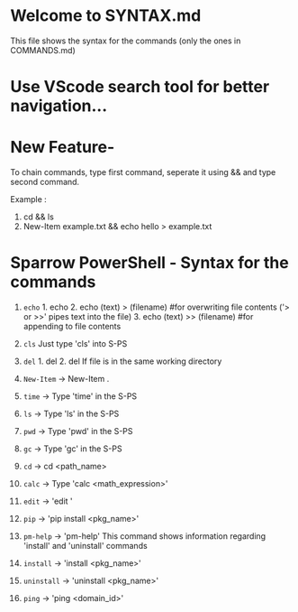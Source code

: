 # Welcome to SYNTAX.md
This file shows the syntax for the commands (only the ones in COMMANDS.md)

# Use VScode search tool for better navigation...

# New Feature-

To chain commands, type first command, seperate it using && and type second command. 

Example :

1. cd <path> && ls
2. New-Item example.txt && echo hello > example.txt

# Sparrow PowerShell - Syntax for the commands

1. `echo`  1. echo <text>
           2. echo (text) > (filename) #for overwriting file contents ('> or >>' pipes text into the file)
           3. echo (text) >> (filename) #for appending to file contents 
    
2. `cls`   Just type 'cls' into S-PS

3. `del`   1. del <file path>
           2. del <file name> If file is in the same working directory

4. `New-Item` -> New-Item <filename>.<extension> 

5. `time` -> Type 'time' in the S-PS

6. `ls`  -> Type 'ls' in the S-PS

7. `pwd`  -> Type 'pwd' in the S-PS

8. `gc`  -> Type 'gc' in the S-PS

9. `cd`  -> cd <path_name>

10. `calc`  -> Type 'calc <math_expression>'

11. `edit`  -> 'edit <editor> <filename>'

12. `pip`  -> 'pip install <pkg_name>'

13. `pm-help` -> 'pm-help'
                  This command shows information regarding 'install' and 'uninstall' commands

14. `install` -> 'install <pkg_name>'

15. `uninstall` -> 'uninstall <pkg_name>'

16. `ping` -> 'ping <domain_id>'
